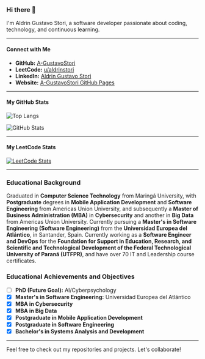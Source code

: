 ### Hi there 👋

I'm Aldrin Gustavo Stori, a software developer passionate about coding, technology, and continuous learning.

---

#### Connect with Me

- **GitHub:** [A-GustavoStori](https://github.com/A-GustavoStori)
- **LeetCode:** [u/aldrinstori](https://leetcode.com/u/aldrinstori/)
- **LinkedIn:** [Aldrin Gustavo Stori](https://www.linkedin.com/in/aldringstori/)
- **Website:** [A-GustavoStori GitHub Pages](https://a-gustavostori.github.io/ags/)

---

#### My GitHub Stats

![Top Langs](https://github-readme-stats.vercel.app/api/top-langs/?username=A-GustavoStori&layout=compact)

![GitHub Stats](https://github-readme-stats.vercel.app/api?username=A-GustavoStori&show_icons=true&count_private=true&theme=default_repocard)

---

#### My LeetCode Stats

[![LeetCode Stats](https://leetcode-stats-api.herokuapp.com/AldrinStori/stats?theme=light)](https://leetcode.com/u/aldrinstori/)

---

### Educational Background

Graduated in **Computer Science Technology** from Maringá University, with **Postgraduate** degrees in **Mobile Application Development** and **Software Engineering** from Americas Union University, and subsequently a **Master of Business Administration (MBA)** in **Cybersecurity** and another in **Big Data** from Americas Union University. Currently pursuing a **Master's in Software Engineering (Software Engineering)** from the **Universidad Europea del Atlántico**, in Santander, Spain. Currently working as a **Software Engineer and DevOps** for the **Foundation for Support in Education, Research, and Scientific and Technological Development of the Federal Technological University of Paraná (UTFPR)**, and have over 70 IT and Leadership course certificates.

### Educational Achievements and Objectives

- [ ] **PhD (Future Goal):** AI/Cyberpsychology
- [x] **Master's in Software Engineering:** Universidad Europea del Atlántico
- [x] **MBA in Cybersecurity**
- [x] **MBA in Big Data**
- [x] **Postgraduate in Mobile Application Development**
- [x] **Postgraduate in Software Engineering**
- [x] **Bachelor's in Systems Analysis and Development**

---

Feel free to check out my repositories and projects. Let's collaborate!
